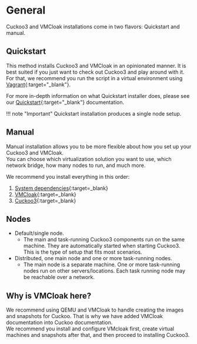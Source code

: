 # General
Cuckoo3 and VMCloak installations come in two flavors: Quickstart and manual.

## Quickstart
This method installs Cuckoo3 and VMCloak in an opinionated manner.
It is best suited if you just want to check out Cuckoo3 and play around with it. For that, we recommend you run the script in a virtual environment using [Vagrant](https://www.vagrantup.com/){:target="_blank"}.

For more in-depth information on what Quickstart installer does, please see our [Quickstart](quickstart.md){:target="_blank"}  documentation.

!!! note "Important"
    Quickstart installation produces a single node setup.

## Manual

Manual installation allows you to be more flexible about how you set up your Cuckoo3 and VMCloak.  
You can choose which virtualization solution you want to use, which network bridge, how many nodes to run, and much more.

We recommend you install everything in this order:

1. [System dependencies](dependencies.md){:target=_blank}
2. [VMCloak](vmcloak.md){:target=_blank}
2. [Cuckoo3](cuckoo.md){:target=_blank}

## Nodes

- Default/single node.
    - The main and task-running Cuckoo3 components run on the same machine. They are automatically started when starting Cuckoo3. This is the type of setup that fits most scenarios.
- Distributed, one main node and one or more task-running nodes.
    - The main node is a separate machine. One or more task-running nodes run on other servers/locations. Each task running node may be reachable over a network.

## Why is VMCloak here?
We recommend using QEMU and VMCloak to handle creating the images and snapshots for Cuckoo. That is why we have added VMCloak documentation into Cuckoo documentation.  
We recommend you install and configure VMcloak first, create virtual machines and snapshots after that, and then proceed to installing Cuckoo3.
